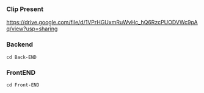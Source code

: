 ### Clip Present ###

https://drive.google.com/file/d/1VPrHGUxmRuWvHc_hQ6RzcPUODVWc9pAq/view?usp=sharing

### Backend ###

```
cd Back-END
```

### FrontEND ###

```
cd Front-END
```
